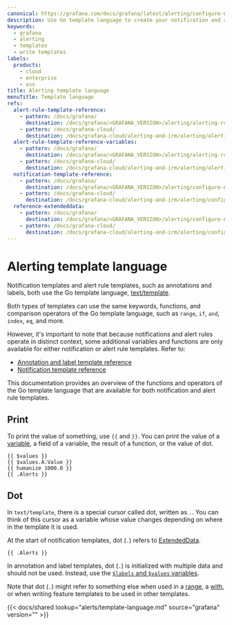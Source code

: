 ```yaml
---
canonical: https://grafana.com/docs/grafana/latest/alerting/configure-notifications/template-notifications/language/
description: Use Go template language to create your notification and alert rule templates
keywords:
  - grafana
  - alerting
  - templates
  - write templates
labels:
  products:
    - cloud
    - enterprise
    - oss
title: Alerting template language
menuTitle: Template language
refs:
  alert-rule-template-reference:
    - pattern: /docs/grafana/
      destination: /docs/grafana/<GRAFANA_VERSION>/alerting/alerting-rules/templates/reference/
    - pattern: /docs/grafana-cloud/
      destination: /docs/grafana-cloud/alerting-and-irm/alerting/alerting-rules/templates/reference/
  alert-rule-template-reference-variables:
    - pattern: /docs/grafana/
      destination: /docs/grafana/<GRAFANA_VERSION>/alerting/alerting-rules/templates/reference/#variables
    - pattern: /docs/grafana-cloud/
      destination: /docs/grafana-cloud/alerting-and-irm/alerting/alerting-rules/templates/reference/#variables
  notification-template-reference:
    - pattern: /docs/grafana/
      destination: /docs/grafana/<GRAFANA_VERSION>/alerting/configure-notifications/template-notifications/reference/
    - pattern: /docs/grafana-cloud/
      destination: /docs/grafana-cloud/alerting-and-irm/alerting/configure-notifications/template-notifications/reference/
  reference-extendeddata:
    - pattern: /docs/grafana/
      destination: /docs/grafana/<GRAFANA_VERSION>/alerting/configure-notifications/template-notifications/reference/#extendeddata
    - pattern: /docs/grafana-cloud/
      destination: /docs/grafana-cloud/alerting-and-irm/alerting/configure-notifications/template-notifications/reference/#extendeddata
---
```


# Alerting template language

Notification templates and alert rule templates, such as annotations and labels, both use the Go template language, [text/template](https://pkg.go.dev/text/template).

Both types of templates can use the same keywords, functions, and comparison operators of the Go template language, such as `range`, `if`, `and`, `index`, `eq`, and more.

However, it's important to note that because notifications and alert rules operate in distinct context, some additional variables and functions are only available for either notification or alert rule templates. Refer to:

- [Annotation and label template reference](ref:alert-rule-template-reference)
- [Notification template reference](ref:notification-template-reference)

This documentation provides an overview of the functions and operators of the Go template language that are available for both notification and alert rule templates.

## Print

To print the value of something, use `{{` and `}}`. You can print the value of a [variable](#variables), a field of a variable, the result of a function, or the value of dot.

```
{{ $values }}
{{ $values.A.Value }}
{{ humanize 1000.0 }}
{{ .Alerts }}
```

## Dot

In `text/template`, there is a special cursor called dot, written as `.`. You can think of this cursor as a variable whose value changes depending on where in the template it is used.

At the start of notification templates, dot (`.`) refers to [ExtendedData](ref:reference-extendeddata).

```
{{ .Alerts }}
```

In annotation and label templates, dot (`.`) is initialized with multiple data and should not be used. Instead, use the [`$labels` and `$values` variables](ref:alert-rule-template-reference-variables).

Note that dot (`.`) might refer to something else when used in a [range](#range), a [with](#with), or when writing feature templates to be used in other templates.

[//]: <> (The above section is not included in the shared file because `refs` links are not supported in shared files.)

{{< docs/shared lookup="alerts/template-language.md" source="grafana" version="<GRAFANA VERSION>" >}}
